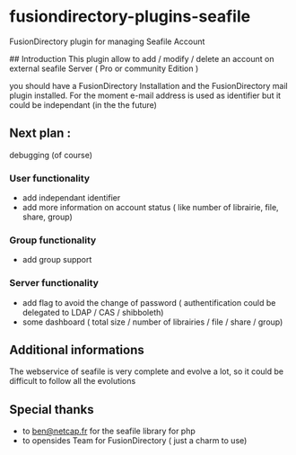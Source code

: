 # fusiondirectory-plugins-seafile
FusionDirectory plugin for managing Seafile Account

## Introduction
This plugin allow to add / modify / delete an account on external seafile Server ( Pro or community Edition )

you should have a FusionDirectory Installation and the FusionDirectory mail plugin installed.
For the moment e-mail address is used as identifier but it could be independant (in the the future)

## Next plan :
debugging (of course)

### User functionality
+ add independant identifier
+ add more information on account status ( like number of librairie, file, share, group)

### Group functionality
+ add group support


### Server functionality
+ add flag to avoid the change of password ( authentification could be delegated to LDAP / CAS / shibboleth)
+ some dashboard ( total size / number of librairies / file / share / group)

## Additional informations

The webservice of seafile is very complete and evolve a lot, so it could be difficult to follow all the evolutions

## Special thanks
+ to ben@netcap.fr for the seafile library for php
+ to opensides Team for FusionDirectory ( just a charm to use)

